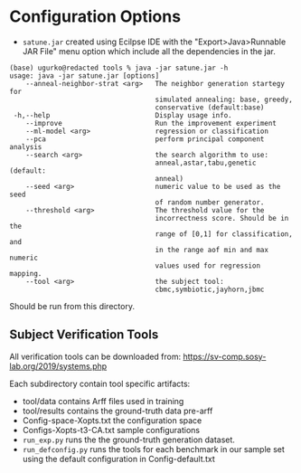 # Configuration Options

- `satune.jar` created using Ecilpse IDE with the "Export>Java>Runnable JAR File" menu option which include all the dependencies in the jar.

```shell
(base) ugurko@redacted tools % java -jar satune.jar -h
usage: java -jar satune.jar [options]
    --anneal-neighbor-strat <arg>   The neighbor generation startegy for
                                    simulated annealing: base, greedy,
                                    conservative (default:base)
 -h,--help                          Display usage info.
    --improve                       Run the improvement experiment
    --ml-model <arg>                regression or classification
    --pca                           perform principal component analysis
    --search <arg>                  the search algorithm to use:
                                    anneal,astar,tabu,genetic (default:
                                    anneal)
    --seed <arg>                    numeric value to be used as the seed
                                    of random number generator.
    --threshold <arg>               The threshold value for the
                                    incorrectness score. Should be in the
                                    range of [0,1] for classification, and
                                    in the range aof min and max numeric
                                    values used for regression mapping.
    --tool <arg>                    the subject tool:
                                    cbmc,symbiotic,jayhorn,jbmc
```

Should be run from this directory.

## Subject Verification Tools

All verification tools can be downloaded from: https://sv-comp.sosy-lab.org/2019/systems.php

Each subdirectory contain tool specific artifacts:
 - tool/data contains Arff files used in training
 - tool/results contains the ground-truth data pre-arff
 - Config-space-Xopts.txt the configuration space
 - Configs-Xopts-t3-CA.txt sample configurations
 - `run_exp.py` runs the the ground-truth generation dataset.
 - `run_defconfig.py` runs the tools for each benchmark in our sample set using the default configuration in Config-default.txt
